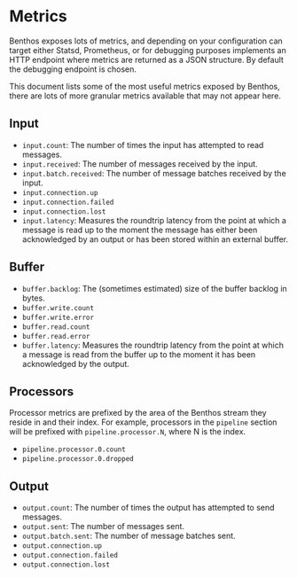 Metrics
=======

Benthos exposes lots of metrics, and depending on your configuration can target
either Statsd, Prometheus, or for debugging purposes implements an HTTP endpoint
where metrics are returned as a JSON structure. By default the debugging
endpoint is chosen.

This document lists some of the most useful metrics exposed by Benthos, there
are lots of more granular metrics available that may not appear here.

## Input

- `input.count`: The number of times the input has attempted to read messages.
- `input.received`: The number of messages received by the input.
- `input.batch.received`: The number of message batches received by the input.
- `input.connection.up`
- `input.connection.failed`
- `input.connection.lost`
- `input.latency`: Measures the roundtrip latency from the point at which a
  message is read up to the moment the message has either been acknowledged by
  an output or has been stored within an external buffer.

## Buffer

- `buffer.backlog`: The (sometimes estimated) size of the buffer backlog in
  bytes.
- `buffer.write.count`
- `buffer.write.error`
- `buffer.read.count`
- `buffer.read.error`
- `buffer.latency`: Measures the roundtrip latency from the point at which a
  message is read from the buffer up to the moment it has been acknowledged by
  the output.

## Processors

Processor metrics are prefixed by the area of the Benthos stream they reside in
and their index. For example, processors in the `pipeline` section will be
prefixed with `pipeline.processor.N`, where N is the index.

- `pipeline.processor.0.count`
- `pipeline.processor.0.dropped`

## Output

- `output.count`: The number of times the output has attempted to send messages.
- `output.sent`: The number of messages sent.
- `output.batch.sent`: The number of message batches sent.
- `output.connection.up`
- `output.connection.failed`
- `output.connection.lost`
